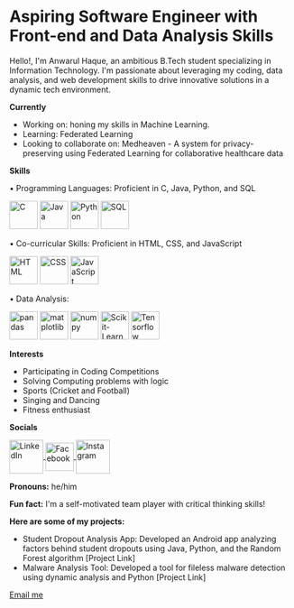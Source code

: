 # Aspiring Software Engineer with Front-end and Data Analysis Skills

Hello!, I'm Anwarul Haque, an ambitious B.Tech student specializing in Information Technology. I'm passionate about leveraging my coding, data analysis, and web development skills to drive innovative solutions in a dynamic tech environment.

**Currently**

* Working on: honing my skills in Machine Learning.
* Learning: Federated Learning
* Looking to collaborate on: Medheaven - A system for privacy-preserving using Federated Learning for collaborative healthcare data

**Skills**

• Programming Languages: Proficient in C, Java, Python, and SQL
<p align="left">
  <img src="https://www.britefish.net/wp-content/uploads/2019/07/logo-c-1.png" alt="C" style="width: auto; height: 50px;"/>
  <img src="https://miro.medium.com/v2/resize:fit:4000/0*bpt3hdn8q6Xw4MOZ.png" alt="Java" style="width: auto; height: 50px;"/>
  <img src="https://149842345.v2.pressablecdn.com/wp-content/uploads/2022/05/python-programming-language.jpg" alt="Python" style="width: auto; height: 50px;"/>
  <img src="https://media.instamojo.com/imgs/6867ce73890545e68853ba1f00c71496.jpg" alt="SQL" style="width: auto; height: 50px;"/>
</p>

• Co-curricular Skills: Proficient in HTML, CSS, and JavaScript
<p align="left">
  <img src="https://static.vecteezy.com/system/resources/previews/001/416/705/non_2x/html5-emblem-orange-shield-and-white-text-vector.jpg" alt="HTML" style="width: auto; height: 50px;"/>
  <img src="https://www.freepnglogos.com/uploads/html5-logo-png/html5-logo-css-logo-png-transparent-svg-vector-bie-supply-9.png" alt="CSS" style="width: auto; height: 50px;"/>
  <img src="https://1000logos.net/wp-content/uploads/2020/09/JavaScript-Logo-2048x1280.png" alt="JavaScript" style="width: auto; height: 50px;"/>
</p>

• Data Analysis:
<p align="left">
  <img src="https://geo-python-site.readthedocs.io/en/latest/_images/pandas_logo.png" alt="pandas" style="width: auto; height: 50px;"/>
  <img src="https://asset.brandfetch.io/idbyoKq4tZ/id0B3_53hD.png" alt="matplotlib" style="width: auto; height: 50px;"/>
  <img src="https://user-images.githubusercontent.com/50221806/86498201-a8bd8680-bd39-11ea-9d08-66b610a8dc01.png" alt="numpy" style="width: auto; height: 50px;"/>
  <img src="https://www.pythoncentral.io/wp-content/uploads/2024/01/Installing-Scikit-Learn-Using-pip-A-Beginners-Guide.jpg" alt="Scikit-Learn" style="width: auto; height: 50px;"/>
  <img src="https://e1.pxfuel.com/desktop-wallpaper/1007/104/desktop-wallpaper-tensorflow-logo-high-res-tensorflow.jpg" alt="Tensorflow" style="width: auto; height: 50px;"/>
</p>

**Interests**

* Participating in Coding Competitions
* Solving Computing problems with logic
* Sports (Cricket and Football)
* Singing and Dancing
* Fitness enthusiast

**Socials**
<p align="left">
  <a href="https://www.linkedin.com/in/anwarul-haque-2b05002a8/" target="_blank">
    <img align="center" src="https://static.vecteezy.com/system/resources/previews/018/930/587/original/linkedin-logo-linkedin-icon-transparent-free-png.png" alt="LinkedIn" style="width: 60px; height: 60px;"/>
  </a>
  <a href="https://www.facebook.com/profile.php?id=100073109558918" target="_blank">
    <img align="center" src="https://logodownload.org/wp-content/uploads/2014/09/facebook-logo-1-2.png" alt="Facebook" style="width: 50px; height: 50px;"/>
  </a>
  <a href="https://www.instagram.com/accounts/onetap/?next=%2F" target="_blank">
    <img align="center" src="https://www.pngall.com/wp-content/uploads/5/Instagram-Logo-PNG-Free-Download.png" alt="Instagram" style="width: 60px; height: 60px;"/>
  </a>
</p>


**Pronouns:** he/him

**Fun fact:** I'm a self-motivated team player with critical thinking skills!

**Here are some of my projects:**

* Student Dropout Analysis App: Developed an Android app analyzing factors behind student dropouts using Java, Python, and the Random Forest algorithm
  [Project Link]
* Malware Analysis Tool: Developed a tool for fileless malware detection using dynamic analysis and Python
  [Project Link]

[Email me](mailto:techinamul2002@gmail.com)



